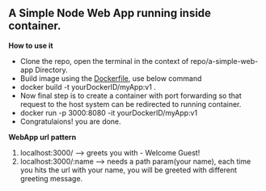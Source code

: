## A Simple Node Web App running inside container.

**How to use it**
* Clone the repo, open the terminal in the context of repo/a-simple-web-app Directory.
* Build image using the [Dockerfile](Dockerfile), use below command
* docker build -t yourDockerID/myApp:v1 . 
* Now final step is to create a container with port forwarding so that request to the host system can be redirected to running container.
* docker run -p 3000:8080 -it yourDockerID/myApp:v1
* Congratulaions! you are done.

**WebApp url pattern**
1. localhost:3000/ --> greets you with - Welcome Guest!
2. localhost:3000/:name --> needs a path param(your name), each time you hits the url with your name, you will be greeted with different greeting message.
